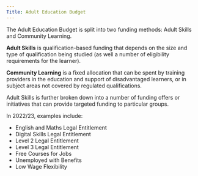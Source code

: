 ```yaml
---
Title: Adult Education Budget
---
```


The Adult Education Budget is split into two funding methods: Adult Skills and Community Learning.

**Adult Skills** is qualification-based funding that depends on the size and type of qualification being studied (as well a number of eligibility requirements for the learner).

**Community Learning** is a fixed allocation that can be spent by training providers in the education and support of disadvantaged learners, or in subject areas not covered by regulated qualifications.

Adult Skills is further broken down into a number of funding offers or initiatives that can provide targeted funding to particular groups.

In 2022/23, examples include:

* English and Maths Legal Entitlement
* Digital Skills Legal Entitlement
* Level 2 Legal Entitlement
* Level 3 Legal Entitlement
* Free Courses for Jobs
* Unemployed with Benefits
* Low Wage Flexibility